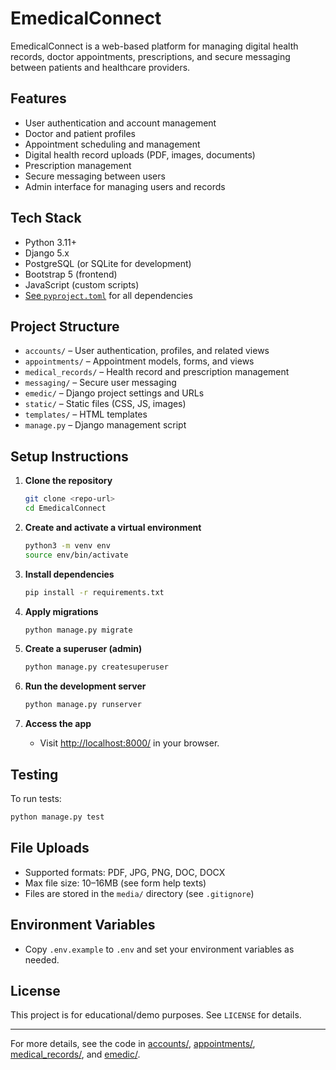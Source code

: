 # EmedicalConnect

EmedicalConnect is a web-based platform for managing digital health records, doctor appointments, prescriptions, and secure messaging between patients and healthcare providers.

## Features

- User authentication and account management
- Doctor and patient profiles
- Appointment scheduling and management
- Digital health record uploads (PDF, images, documents)
- Prescription management
- Secure messaging between users
- Admin interface for managing users and records

## Tech Stack

- Python 3.11+
- Django 5.x
- PostgreSQL (or SQLite for development)
- Bootstrap 5 (frontend)
- JavaScript (custom scripts)
- [See `pyproject.toml`](pyproject.toml) for all dependencies

## Project Structure

- `accounts/` – User authentication, profiles, and related views
- `appointments/` – Appointment models, forms, and views
- `medical_records/` – Health record and prescription management
- `messaging/` – Secure user messaging
- `emedic/` – Django project settings and URLs
- `static/` – Static files (CSS, JS, images)
- `templates/` – HTML templates
- `manage.py` – Django management script

## Setup Instructions

1. **Clone the repository**
    ```sh
    git clone <repo-url>
    cd EmedicalConnect
    ```

2. **Create and activate a virtual environment**
    ```sh
    python3 -m venv env
    source env/bin/activate
    ```

3. **Install dependencies**
    ```sh
    pip install -r requirements.txt
    ```

4. **Apply migrations**
    ```sh
    python manage.py migrate
    ```

5. **Create a superuser (admin)**
    ```sh
    python manage.py createsuperuser
    ```

6. **Run the development server**
    ```sh
    python manage.py runserver
    ```

7. **Access the app**
    - Visit [http://localhost:8000/](http://localhost:8000/) in your browser.

## Testing

To run tests:
```sh
python manage.py test
```

## File Uploads

- Supported formats: PDF, JPG, PNG, DOC, DOCX
- Max file size: 10–16MB (see form help texts)
- Files are stored in the `media/` directory (see `.gitignore`)

## Environment Variables

- Copy `.env.example` to `.env` and set your environment variables as needed.

## License

This project is for educational/demo purposes. See `LICENSE` for details.

---

For more details, see the code in [accounts/](accounts/), [appointments/](appointments/), [medical_records/](medical_records/), and [emedic/](emedic/).